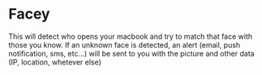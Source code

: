 # Facey

This will detect who opens your macbook and try to match that face with those you know.  If an unknown face is detected, an alert (email, push notification, sms, etc...) will be sent to you with the picture and other data (IP, location, whetever else)